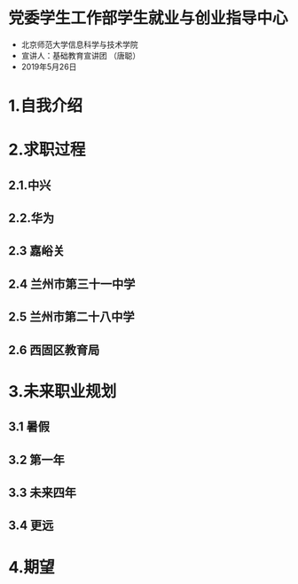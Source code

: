 # 党委学生工作部学生就业与创业指导中心
- 北京师范大学信息科学与技术学院
- 宣讲人：基础教育宣讲团 （唐聪）
- 2019年5月26日


# 1.自我介绍
# 2.求职过程
## 2.1.中兴
## 2.2.华为
## 2.3 嘉峪关
## 2.4 兰州市第三十一中学
## 2.5 兰州市第二十八中学
## 2.6 西固区教育局

# 3.未来职业规划
## 3.1 暑假
## 3.2 第一年
## 3.3 未来四年
## 3.4 更远

# 4.期望



